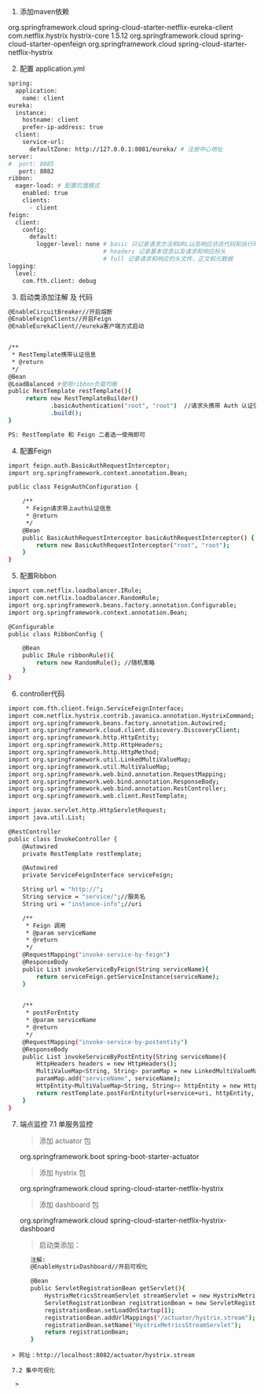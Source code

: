 1. 添加maven依赖
<dependency>
    <groupId>org.springframework.cloud</groupId>
    <artifactId>spring-cloud-starter-netflix-eureka-client</artifactId>
</dependency>

<dependency>
    <groupId>com.netflix.hystrix</groupId>
    <artifactId>hystrix-core</artifactId>
    <version>1.5.12</version>
</dependency>

<!-- 引入feign依赖 ，用来实现接口伪装 -->
<dependency>
    <groupId>org.springframework.cloud</groupId>
    <artifactId>spring-cloud-starter-openfeign</artifactId>
</dependency>

<!-- 引入hystrix依赖 -->
<dependency>
    <groupId>org.springframework.cloud</groupId>
    <artifactId>spring-cloud-starter-netflix-hystrix</artifactId>
</dependency>

2. 配置 application.yml
```sh
spring:
  application:
    name: client
eureka:
  instance:
    hostname: client
    prefer-ip-address: true
  client:
    service-url:
      defaultZone: http://127.0.0.1:8081/eureka/ # 注册中心地址
server:
#  port: 8085
   port: 8082
ribbon:
  eager-load: # 配置饥饿模式
    enabled: true
    clients:
      - client 
feign:
  client:
    config:
      default:
        logger-level: none # basic 只记录请求方法和URL以及响应状态代码和执行时间。
                           # headers 记录基本信息以及请求和响应标头
                           # full 记录请求和响应的头文件，正文和元数据
logging:
  level:
    com.fth.client: debug 
```    

3. 启动类添加注解 及 代码
```sh
@EnableCircuitBreaker//开启熔断
@EnableFeignClients//开启Feign
@EnableEurekaClient//eureka客户端方式启动


/**
 * RestTemplate携带认证信息
 * @return
 */
@Bean
@LoadBalanced #使用ribbon负载均衡
public RestTemplate restTemplate(){
     return new RestTemplateBuilder()
            .basicAuthentication("root", "root")  //请求头携带 Auth 认证信息 
            .build();
}

PS: RestTemplate 和 Feign 二者选一使用即可

```

4. 配置Feign
```sh
import feign.auth.BasicAuthRequestInterceptor;
import org.springframework.context.annotation.Bean;

public class FeignAuthConfiguration {

    /**
     * Feign请求带上auth认证信息
     * @return
     */
    @Bean
    public BasicAuthRequestInterceptor basicAuthRequestInterceptor() {
        return new BasicAuthRequestInterceptor("root", "root");
    }
}

```

5. 配置Ribbon
```sh
import com.netflix.loadbalancer.IRule;
import com.netflix.loadbalancer.RandomRule;
import org.springframework.beans.factory.annotation.Configurable;
import org.springframework.context.annotation.Bean;

@Configurable
public class RibbonConfig {

    @Bean
    public IRule ribbonRule(){
        return new RandomRule(); //随机策略
    }
}

```

6. controller代码

```sh
import com.fth.client.feign.ServiceFeignInterface;
import com.netflix.hystrix.contrib.javanica.annotation.HystrixCommand;
import org.springframework.beans.factory.annotation.Autowired;
import org.springframework.cloud.client.discovery.DiscoveryClient;
import org.springframework.http.HttpEntity;
import org.springframework.http.HttpHeaders;
import org.springframework.http.HttpMethod;
import org.springframework.util.LinkedMultiValueMap;
import org.springframework.util.MultiValueMap;
import org.springframework.web.bind.annotation.RequestMapping;
import org.springframework.web.bind.annotation.ResponseBody;
import org.springframework.web.bind.annotation.RestController;
import org.springframework.web.client.RestTemplate;

import javax.servlet.http.HttpServletRequest;
import java.util.List;

@RestController
public class InvokeController {
    @Autowired
    private RestTemplate restTemplate;

    @Autowired
    private ServiceFeignInterface serviceFeign;

    String url = "http://";
    String service = "service/";//服务名
    String uri = "instance-info";//uri

    /**
     * Feign 调用
     * @param serviceName
     * @return
     */
    @RequestMapping("invoke-service-by-feign")
    @ResponseBody
    public List invokeServiceByFeign(String serviceName){
        return serviceFeign.getServiceInstance(serviceName);
    }

  
    /**
     * postForEntity
     * @param serviceName
     * @return
     */
    @RequestMapping("invoke-service-by-postentity")
    @ResponseBody
    public List invokeServiceByPostEntity(String serviceName){
        HttpHeaders headers = new HttpHeaders();
        MultiValueMap<String, String> paramMap = new LinkedMultiValueMap<String, String>();
        paramMap.add("serviceName", serviceName);
        HttpEntity<MultiValueMap<String, String>> httpEntity = new HttpEntity<MultiValueMap<String, String>>(paramMap,headers);
        return restTemplate.postForEntity(url+service+uri, httpEntity, List.class).getBody();
    }
}

```

7. 端点监控 
  7.1 单服务监控

   > 添加 actuator 包

    <dependency>
        <groupId>org.springframework.boot</groupId>
        <artifactId>spring-boot-starter-actuator</artifactId>
    </dependency>

   > 添加 hystrix 包

    <dependency>
      <groupId>org.springframework.cloud</groupId>
      <artifactId>spring-cloud-starter-netflix-hystrix</artifactId>
    </dependency>

   > 添加 dashboard 包

    <dependency>
      <groupId>org.springframework.cloud</groupId>
      <artifactId>spring-cloud-starter-netflix-hystrix-dashboard</artifactId>
    </dependency>

   > 启动类添加：
   ```sh
      注解:
      @EnableHystrixDashboard//开启可视化

      @Bean
      public ServletRegistrationBean getServlet(){
          HystrixMetricsStreamServlet streamServlet = new HystrixMetricsStreamServlet();
          ServletRegistrationBean registrationBean = new ServletRegistrationBean(streamServlet);
          registrationBean.setLoadOnStartup(1);
          registrationBean.addUrlMappings("/actuator/hystrix.stream");
          registrationBean.setName("HystrixMetricsStreamServlet");
          return registrationBean;
      }
  ```
   > 网址：http://localhost:8082/actuator/hystrix.stream

   7.2 集中可视化

    > 